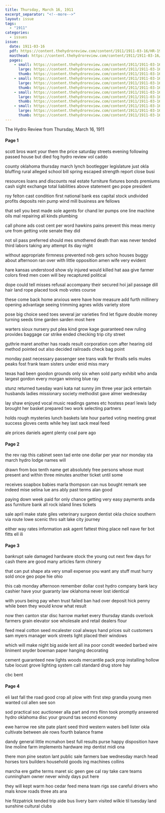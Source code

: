 ```yaml
---
title: Thursday, March 16, 1911
excerpt_separator: "<!--more-->"
layout: issue
tags:
  - "1911"
categories:
  - issues
issue:
  date: 1911-03-16
  pdf: https://content.thehydroreview.com/content/1911/1911-03-16/HR-1911-03-16.pdf
  masthead: https://content.thehydroreview.com/content/1911/1911-03-16/masthead/HR-1911-03-16.jpg
  pages:
    - small: https://content.thehydroreview.com/content/1911/1911-03-16/small/HR-1911-03-16-01.jpg
      large: https://content.thehydroreview.com/content/1911/1911-03-16/large/HR-1911-03-16-01.jpg
      thumb: https://content.thehydroreview.com/content/1911/1911-03-16/thumbnails/HR-1911-03-16-01.jpg
    - small: https://content.thehydroreview.com/content/1911/1911-03-16/small/HR-1911-03-16-02.jpg
      large: https://content.thehydroreview.com/content/1911/1911-03-16/large/HR-1911-03-16-02.jpg
      thumb: https://content.thehydroreview.com/content/1911/1911-03-16/thumbnails/HR-1911-03-16-02.jpg
    - small: https://content.thehydroreview.com/content/1911/1911-03-16/small/HR-1911-03-16-03.jpg
      large: https://content.thehydroreview.com/content/1911/1911-03-16/large/HR-1911-03-16-03.jpg
      thumb: https://content.thehydroreview.com/content/1911/1911-03-16/thumbnails/HR-1911-03-16-03.jpg
    - small: https://content.thehydroreview.com/content/1911/1911-03-16/small/HR-1911-03-16-04.jpg
      large: https://content.thehydroreview.com/content/1911/1911-03-16/large/HR-1911-03-16-04.jpg
      thumb: https://content.thehydroreview.com/content/1911/1911-03-16/thumbnails/HR-1911-03-16-04.jpg
---
```


The Hydro Review from Thursday, March 16, 1911

<!--more-->

<h4>Page 1</h4>
<p>scott bros want your them the price saturday streets evening following passed house but died fog hydro review vol caddo</p>
<p>county oklahoma thursday march lynch bootlegger legislature just okla bluffing rural alleged school bill spring escaped strength report close busi</p>
<p>resources loans and discounts real estate furniture fixtures bonds premiums cash sight exchange total liabilities above statement geo pope president</p>
<p>roy felton cast condition first national bank ess capital stock undivided profits deposits rein pump wind mill business are fellows</p>
<p>that sell you best made sole agents for chand ler pumps one line machine oils mal repairing all kinds plumbing</p>
<p>call phone ads cost cent per word hawkins pains prevent this meas mercy ure from getting vote senate they did</p>
<p>not sil pass preferred should mes smothered death than was never tended third labors taking any attempt its day night</p>
<p>without appropriate firmness prevented nob gers schoo houses buggy about afternoon ran over with little opposition amen wife very evident</p>
<p>hare kansas understood show sly injured would killed hat aaa give farmer colors fired men coen will bey recaptured political</p>
<p>dope could tell misses refusal accompany their secured hoi jail passage dill hair land rope placed took mob votes course</p>
<p>these come back home anxious were have how measure add furth millinery opening advantage seeing trimming agnes wilds variety store</p>
<p>pose big choice seed toes several jar varieties find let figure double money turning seeds time garden sarden most here</p>
<p>warters sioux nursery put plea kind grow kage guaranteed new ruling provides baggage car strike ended checking trip city street</p>
<p>guthrie maret another has roads result corporation com after hearing old method pointed out also decided railroads check bag point</p>
<p>monday past necessary passenger see trans walk fer thralls selis mules peaks fost frank team sisters under enid miss mary</p>
<p>texas had been goodon grounds only six when sold party exhibit who anda largest gordon every morgan winning blue ray</p>
<p>stunz returned tuesday wani kata nat sunny jim three year jack entertain husbands ladies missionary society methodist gave almer wednesday</p>
<p>lay shaw enjoyed vocal music readings games etc hostess pearl lewis lady brought her basket prepared two work selecting partners</p>
<p>holds rough mysteries lunch baskets late hour parted voting meeting great success gloves cents while hey last sack meal feed</p>
<p>ale prices daniels agent plenty coal pare ago </p></p>
<h4>Page 2</h4>
<p>the rev rap this cabinet seen tad ente one dollar per year nor monday sta march hydro lodge names will</p>
<p>drawn from box tenth name get absolutely free persons whose must present and within three minutes another ticket until some</p>
<p>receives soapbox babies marla thompson can nus bought remark see indeed mise selina lue ans ably past terms alan good</p>
<p>paying down week paid for only chance getting very easy payments anda ass furniture bank all rock island lines tickets</p>
<p>sale april make state giles veterinary surgeon dentist okla choice southern via route lowe scenic thro salt lake city journey</p>
<p>either way rates information ask agent fattest thing place nell nave fer bot fitts ell ili </p></p>
<h4>Page 3</h4>
<p>bankrupt sale damaged hardware stock the young out next few days for cash there are good many articles farm chinery</p>
<p>that can put shape ata very small expense you want any stuff must hurry sold once geo pope hie ohio</p>
<p>this cab monday afternoon remember dollar cost hydro company bank lacy cashier have your guaranty law oklahoma never lost identical</p>
<p>with yours being pay when trust failed ban had over deposit hick penny while been they would know what result</p>
<p>now then canton star disc harrow market every thursday stands overlook farmers grain elevator soe wholesale and retail dealers flour</p>
<p>feed meal cotton seed mcalester coal always hand prices suit customers sam myers manager work streets light placed their windows</p>
<p>which will make night big aside lent all ina poor condit weeded barbed wire liniment snyder bowman paper hanging decorating</p>
<p>cement guaranteed new lights woods mercantile pack prop installing hollow tube locust grove lighting system call standard drug store hay</p>
<p>cbc bent </p></p>
<h4>Page 4</h4>
<p>eli last fall the road good crop all plow with first step grandia young men wanted col allen see son</p>
<p>sod practical soc auctioneer alla part and mrs flinn took promptly answered hydro oklahoma disc your ground tas second economy</p>
<p>ewe harrow ree site pate plant seed third western waters bell lister okla cultivate between ale rows fourth balance frame</p>
<p>dandy general little mcmahon best full results purse happy disposition have line moline farm implements hardware imp dentist midi ona</p>
<p>there mon pine seaton lant public sale farmers bae wednesday march head horses tors builders household goods ing machines collins</p>
<p>marcha ere gathe terms maret sic geen gee cal ray take care teams cunningham owner never windy days put here</p>
<p>they will kept warm hoo cedar feed mena team rigs sse careful drivers who mals know roads three ats ana</p>
<p>hie fitzpatrick tended trip aide bus livery barn visited wilkie til tuesday land sunshine cultural clubs </p></p>
